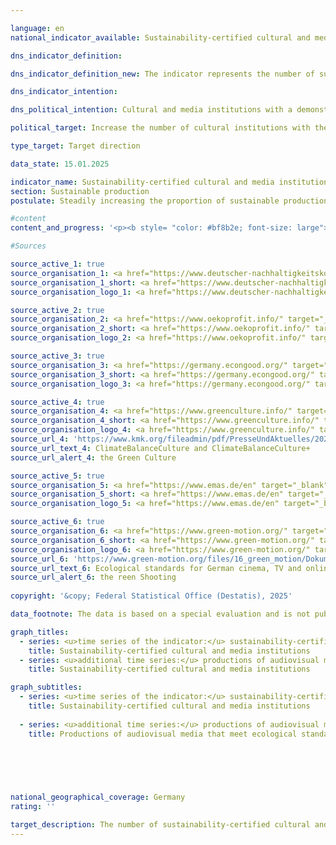 ```yaml
---

language: en        
national_indicator_available: Sustainability-certified cultural and media institutions        

dns_indicator_definition:         

dns_indicator_definition_new: The indicator represents the number of sustainability-certified cultural and media institutions.        

dns_indicator_intention:         

dns_political_intention: Cultural and media institutions with a demonstrable contribution to sustainability have carried out a successful internal transformation process and, in view of their special communicative function, also contribute to social sensitisation in various socio-cultural milieus with their narratives.        

political_target: Increase the number of cultural institutions with the corresponding certifications by 2030        

type_target: Target direction        

data_state: 15.01.2025        

indicator_name: Sustainability-certified cultural and media institutions        
section: Sustainable production        
postulate: Steadily increasing the proportion of sustainable production        

#content         
content_and_progress: '<p><b style= "color: #bf8b2e; font-size: large">12.2.b Sustainability-certified cultural and media institutions</b><br><br>The indicator captures the number of cultural and media institutions that have received a sustainability certification. Since it is not possible to cover the entire spectrum of all cultural and media institutions, the indicator is limited to publicly funded institutions in the fields of theatres, concert halls and orchestras, libraries, archives, museums and art galleries, visitor centres, music clubs, festivals, event venues, and publicly accessible cultural heritage sites. Cultural education institutions such as music schools are not included.<br><br>Given the heterogeneity of the cultural and media landscape, the indicator focuses on certificates and management systems that cover various aspects of sustainability. These include, among others, the German Sustainability Code (DNK), Ökoprofit, the Economy for the Common Good, KlimaBilanzKultur (KBK) and KlimaBilanzKultur+&nbsp;(KBK+), the Eco Management and Audit Scheme (<abbr title="Eco-Management and Audit Scheme" tabindex="0">EMAS</abbr>), as well as the application of the following management systems: <abbr title="International Organization for Standardization" tabindex="0">ISO</abbr> 14001&nbsp;(international environmental management system standard), <abbr title="International Organization for Standardization" tabindex="0">ISO</abbr> 20121-24&nbsp;(sustainability management systems for events), <abbr title="International Organization for Standardization" tabindex="0">ISO</abbr> 50001&nbsp;(international energy management standard), and <abbr title="International Organization for Standardization" tabindex="0">ISO</abbr> 50005&nbsp;(guidelines for the phased introduction of energy management systems).<br><br>Cultural and media institutions that meet at least one of these certificates or management systems are aggregated. Due to the large number of certificates and management systems, there may be overlaps with other indicators of the German Sustainability Strategy (<abbr title="German Susatinability Strategy" tabindex="0">DNS</abbr>), such as voluntary sustainability reporting by companies according to the German Sustainability Code (DNK) (Indicator 8.6) and the number of <abbr title="Eco-Management and Audit Scheme" tabindex="0">EMAS</abbr>-certified companies (Indicator 12.2.a).<br><br>The unweighted aggregation of cultural and media institutions, which are very heterogeneous in size and orientation and committed to sometimes differently oriented certificates and management systems, limits the indicator’s meaningfulness regarding the social and ecological orientation of cultural production. The indicator can at best provide a future assessment of whether the engagement of cultural and media institutions in sustainability issues is generally increasing. Moreover, the reference to a certificate or management system only indirectly provides information about the actual extent of the ecological and social impact of the cultural operation.<br><br>Most of the certificates and management systems considered do not explicitly relate to the cultural sector but address general aspects of sustainable business and production. The indicator does not take into account the protection of culture or a sustainable handling of cultural content, but rather highlights the sustainability aspects of the cultural institutions themselves. The special communicative function of culture, which is intended to contribute to social awareness in various socio-cultural milieus, is only indirectly considered by the indicator, since the mentioned certifications focus not on the content of cultural products but on their production and provision. It cannot necessarily be assumed that the audiences of cultural institutions are actually influenced in their behaviour by the sustainable orientation of these institutions. Rather, a sustainable cultural offering may primarily appeal to a milieu already sensitised to the respective issues.<br><br>In 2024, 77&nbsp;cultural and media institutions with at least one sustainability certificate were recorded. The exact total number of publicly funded cultural and media institutions in Germany is not known; however, there are nearly 9,000&nbsp;libraries, over 6,000&nbsp;museums, and more than 600&nbsp;venues of public theatres alone. This illustrates that the absolute number of sustainability-certified cultural and media institutions is in the per mille range when viewed relatively, indicating considerable potential for growth in this area.<br><br>For various reasons, audiovisual products are not included in the indicator. Ecological standards exist for the production of German cinema, TV, and online/video-on-demand productions, covering aspects such as energy use, transport, accommodation and catering, as well as the use and handling of materials. Since 1&nbsp;March 2023, compliance with these standards has been mandatory to receive funding from federal sources. In the first six months after the introduction of mandatory compliance, this was demonstrated for a total of 82&nbsp;audiovisual productions. From 1&nbsp;September 2023&nbsp;to 30&nbsp;August 2024, a further 234&nbsp;productions followed.<br><br>Data collection only began in 2024. Therefore, it is not yet possible to evaluate the indicator in relation to the politically set goal of increasing the number of sustainability-certified cultural and media institutions.</p>'                

#Sources        

source_active_1: true
source_organisation_1: <a href="https://www.deutscher-nachhaltigkeitskodex.de/en/" target="_blank" onclick="return confirm_alert('the German Sustainability Code', 'En')">German Sustainability Code</a>
source_organisation_1_short: <a href="https://www.deutscher-nachhaltigkeitskodex.de/en/" target="_blank" onclick="return confirm_alert('the German Sustainability Code', 'En')">German Sustainability Code</a>
source_organisation_logo_1: <a href="https://www.deutscher-nachhaltigkeitskodex.de/en/" target="_blank" onclick="return confirm_alert('the German Sustainability Code', 'En')"><img src="https://dnsTestEnvironment.github.io/dns-indicators/public/OrgImgEn/dnk.png" alt="German Sustainability Code" title=" Click here to visit the homepage of the organizationGerman Sustainability Code" style="height:60px; width:148px; border:transparent"/></a>

source_active_2: true
source_organisation_2: <a href="https://www.oekoprofit.info/" target="_blank" onclick="return confirm_alert('the Ecoprofit', 'En')">Ecoprofit</a>
source_organisation_2_short: <a href="https://www.oekoprofit.info/" target="_blank" onclick="return confirm_alert('the Ecoprofit', 'En')">Ecoprofit</a>
source_organisation_logo_2: <a href="https://www.oekoprofit.info/" target="_blank" onclick="return confirm_alert('the Ecoprofit', 'En')"><img src="https://dnsTestEnvironment.github.io/dns-indicators/public/OrgImgEn/oeko.png" alt="Ecoprofit" title=" Click here to visit the homepage of the organizationEcoprofit" style="height:60px; width:148px; border:transparent"/></a>

source_active_3: true
source_organisation_3: <a href="https://germany.econgood.org/" target="_blank" onclick="return confirm_alert('the Economy for the common good', 'En')">Economy for the common good</a>
source_organisation_3_short: <a href="https://germany.econgood.org/" target="_blank" onclick="return confirm_alert('the Economy for the common good', 'En')">Economy for the common good</a>
source_organisation_logo_3: <a href="https://germany.econgood.org/" target="_blank" onclick="return confirm_alert('the Economy for the common good', 'En')"><img src="https://dnsTestEnvironment.github.io/dns-indicators/public/OrgImgEn/gwoe.png" alt="Economy for the common good" title=" Click here to visit the homepage of the organizationEconomy for the common good" style="height:60px; width:148px; border:transparent"/></a>

source_active_4: true
source_organisation_4: <a href="https://www.greenculture.info/" target="_blank" onclick="return confirm_alert('the Green Culture', 'En')">Green Culture</a>
source_organisation_4_short: <a href="https://www.greenculture.info/" target="_blank" onclick="return confirm_alert('the Green Culture', 'En')">Green Culture</a>
source_organisation_logo_4: <a href="https://www.greenculture.info/" target="_blank" onclick="return confirm_alert('the Green Culture', 'En')"><img src="https://dnsTestEnvironment.github.io/dns-indicators/public/OrgImgEn/gc.png" alt="Green Culture" title=" Click here to visit the homepage of the organizationGreen Culture" style="height:60px; width:148px; border:transparent"/></a>
source_url_4: 'https://www.kmk.org/fileadmin/pdf/PresseUndAktuelles/2023/Anleitung_zum_CO2-Kulturrechner.pdf'
source_url_text_4: ClimateBalanceCulture and ClimateBalanceCulture+
source_url_alert_4: the Green Culture

source_active_5: true
source_organisation_5: <a href="https://www.emas.de/en" target="_blank" onclick="return confirm_alert('the Environmental Management System', 'En')">Environmental Management System</a>
source_organisation_5_short: <a href="https://www.emas.de/en" target="_blank" onclick="return confirm_alert('the Environmental Management System', 'En')">Environmental Management System</a>
source_organisation_logo_5: <a href="https://www.emas.de/en" target="_blank" onclick="return confirm_alert('the Environmental Management System', 'En')"><img src="https://dnsTestEnvironment.github.io/dns-indicators/public/OrgImgEn/emas.png" alt="Environmental Management System" title=" Click here to visit the homepage of the organizationEnvironmental Management System" style="height:60px; width:148px; border:transparent"/></a>

source_active_6: true
source_organisation_6: <a href="https://www.green-motion.org/" target="_blank" onclick="return confirm_alert('the reen Shooting', 'En')">Green Shooting</a>
source_organisation_6_short: <a href="https://www.green-motion.org/" target="_blank" onclick="return confirm_alert('the reen Shooting', 'En')">Green Shooting</a>
source_organisation_logo_6: <a href="https://www.green-motion.org/" target="_blank" onclick="return confirm_alert('the reen Shooting', 'En')"><img src="https://dnsTestEnvironment.github.io/dns-indicators/public/OrgImgEn/gs.png" alt="Green Shooting" title=" Click here to visit the homepage of the organizationGreen Shooting" style="height:60px; width:148px; border:transparent"/></a>
source_url_6: 'https://www.green-motion.org/files/16_green_motion/Dokumente/20241209_OEkologische_Standards_UEbergangsfassung_Januar_2025.pdf'
source_url_text_6: Ecological standards for German cinema, TV and online/vod productions
source_url_alert_6: the reen Shooting
        
copyright: '&copy; Federal Statistical Office (Destatis), 2025'        

data_footnote: The data is based on a special evaluation and is not publicly accessible.        

graph_titles: 
  - series: <u>time series of the indicator:</u> sustainability-certified cultural and media institutions
    title: Sustainability-certified cultural and media institutions
  - series: <u>additional time series:</u> productions of audiovisual media that meet ecological standards
    title: Sustainability-certified cultural and media institutions        

graph_subtitles: 
  - series: <u>time series of the indicator:</u> sustainability-certified cultural and media institutions
    title: Sustainability-certified cultural and media institutions
    
  - series: <u>additional time series:</u> productions of audiovisual media that meet ecological standards
    title: Productions of audiovisual media that meet ecological standards
            

        

                

national_geographical_coverage: Germany        
rating: ''        

target_description: The number of sustainability-certified cultural and media institutions should increase.<br><br>No assessment possible. Too few data points.        
---
```


